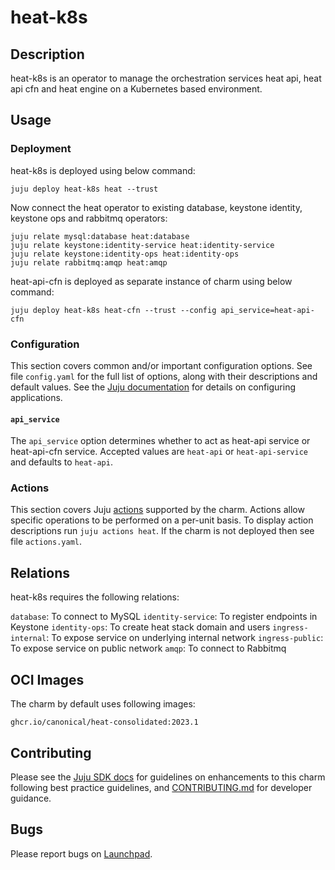 # heat-k8s

## Description

heat-k8s is an operator to manage the orchestration services heat api,
heat api cfn and heat engine on a Kubernetes based environment.

## Usage

### Deployment

heat-k8s is deployed using below command:

    juju deploy heat-k8s heat --trust

Now connect the heat operator to existing database, keystone identity,
keystone ops and rabbitmq operators:

    juju relate mysql:database heat:database
    juju relate keystone:identity-service heat:identity-service
    juju relate keystone:identity-ops heat:identity-ops
    juju relate rabbitmq:amqp heat:amqp 

heat-api-cfn is deployed as separate instance of charm using below command:

    juju deploy heat-k8s heat-cfn --trust --config api_service=heat-api-cfn

### Configuration

This section covers common and/or important configuration options. See file
`config.yaml` for the full list of options, along with their descriptions and
default values. See the [Juju documentation][juju-docs-config-apps] for details
on configuring applications.

#### `api_service`

The `api_service` option determines whether to act as heat-api service or
heat-api-cfn service. Accepted values are `heat-api` or `heat-api-service`
and defaults to `heat-api`.

### Actions

This section covers Juju [actions][juju-docs-actions] supported by the charm.
Actions allow specific operations to be performed on a per-unit basis. To
display action descriptions run `juju actions heat`. If the charm is not
deployed then see file `actions.yaml`.

## Relations

heat-k8s requires the following relations:

`database`: To connect to MySQL
`identity-service`: To register endpoints in Keystone
`identity-ops`: To create heat stack domain and users
`ingress-internal`: To expose service on underlying internal network
`ingress-public`: To expose service on public network
`amqp`: To connect to Rabbitmq

## OCI Images

The charm by default uses following images:

    ghcr.io/canonical/heat-consolidated:2023.1

## Contributing

Please see the [Juju SDK docs](https://juju.is/docs/sdk) for guidelines
on enhancements to this charm following best practice guidelines, and
[CONTRIBUTING.md](contributors-guide) for developer guidance.

## Bugs

Please report bugs on [Launchpad][lp-bugs-charm-heat-k8s].

<!-- LINKS -->

[contributors-guide]: https://opendev.org/openstack/charm-heat-k8s/src/branch/main/CONTRIBUTING.md
[juju-docs-actions]: https://jaas.ai/docs/actions
[juju-docs-config-apps]: https://juju.is/docs/configuring-applications
[lp-bugs-charm-heat-k8s]: https://bugs.launchpad.net/charm-heat-k8s/+filebug
